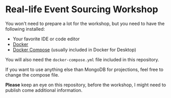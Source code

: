 # Real-life Event Sourcing Workshop

You won't need to prepare a lot for the workshop, but you need to have the following installed:

- Your favorite IDE or code editor
- [Docker](https://docs.docker.com/install/)
- [Docker Compose](https://docs.docker.com/compose/install/) (usually included in Docker for Desktop)

You will also need the `docker-compose.yml` file included in this repository.

If you want to use anything else than MongoDB for projections, feel free to change the compose file.

**Please** keep an eye on this repository, before the workshop, I might need to publish come additional information.
